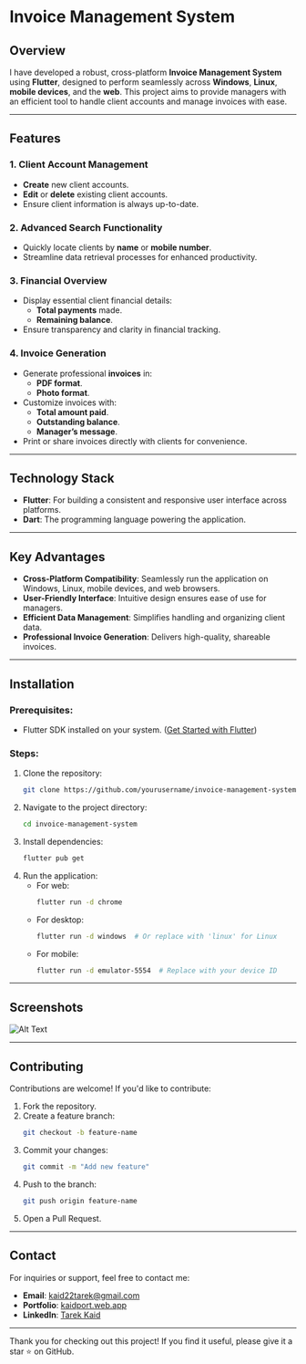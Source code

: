  
# Invoice Management System

## Overview

I have developed a robust, cross-platform **Invoice Management System** using **Flutter**, designed to perform seamlessly across **Windows**, **Linux**, **mobile devices**, and the **web**. This project aims to provide managers with an efficient tool to handle client accounts and manage invoices with ease.

---

## Features

### **1. Client Account Management**

- **Create** new client accounts.
- **Edit** or **delete** existing client accounts.
- Ensure client information is always up-to-date.

### **2. Advanced Search Functionality**

- Quickly locate clients by **name** or **mobile number**.
- Streamline data retrieval processes for enhanced productivity.

### **3. Financial Overview**

- Display essential client financial details:
  - **Total payments** made.
  - **Remaining balance**.
- Ensure transparency and clarity in financial tracking.

### **4. Invoice Generation**

- Generate professional **invoices** in:
  - **PDF format**.
  - **Photo format**.
- Customize invoices with:
  - **Total amount paid**.
  - **Outstanding balance**.
  - **Manager’s message**.
- Print or share invoices directly with clients for convenience.

---

## Technology Stack

- **Flutter**: For building a consistent and responsive user interface across platforms.
- **Dart**: The programming language powering the application.

---

## Key Advantages

- **Cross-Platform Compatibility**: Seamlessly run the application on Windows, Linux, mobile devices, and web browsers.
- **User-Friendly Interface**: Intuitive design ensures ease of use for managers.
- **Efficient Data Management**: Simplifies handling and organizing client data.
- **Professional Invoice Generation**: Delivers high-quality, shareable invoices.

---

## Installation

### Prerequisites:

- Flutter SDK installed on your system. ([Get Started with Flutter](https://flutter.dev/docs/get-started))

### Steps:

1. Clone the repository:
   ```bash
   git clone https://github.com/yourusername/invoice-management-system.git
   ```
2. Navigate to the project directory:
   ```bash
   cd invoice-management-system
   ```
3. Install dependencies:
   ```bash
   flutter pub get
   ```
4. Run the application:
   - For web:
     ```bash
     flutter run -d chrome
     ```
   - For desktop:
     ```bash
     flutter run -d windows  # Or replace with 'linux' for Linux
     ```
   - For mobile:
     ```bash
     flutter run -d emulator-5554  # Replace with your device ID
     ```

---

## Screenshots

![Alt Text](https://firebasestorage.googleapis.com/v0/b/kaidport.appspot.com/o/Screenshot%20from%202024-09-05%2015-36-51.png?alt=media&token=10a08a3e-b662-479b-9be0-4a320921a8bb)

---

## Contributing

Contributions are welcome! If you'd like to contribute:

1. Fork the repository.
2. Create a feature branch:
   ```bash
   git checkout -b feature-name
   ```
3. Commit your changes:
   ```bash
   git commit -m "Add new feature"
   ```
4. Push to the branch:
   ```bash
   git push origin feature-name
   ```
5. Open a Pull Request.


---

## Contact

For inquiries or support, feel free to contact me:

- **Email**: [kaid22tarek@gmail.com](mailto\:kaid22tarek@gmail.com)
- **Portfolio**: [kaidport.web.app](https://kaidport.web.app)
- **LinkedIn**: [Tarek Kaid](https://www.linkedin.com/in/tarek-kaid-32957a277)

---

Thank you for checking out this project! If you find it useful, please give it a star ⭐ on GitHub.

